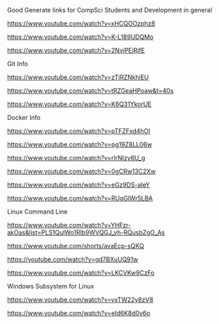 Good Generate links for CompSci Students and Development in general

https://www.youtube.com/watch?v=xHCQOOzphz8

https://www.youtube.com/watch?v=K-L189UDQMo

https://www.youtube.com/watch?v=2NvjPEiRjfE



Git Info

https://www.youtube.com/watch?v=zTjRZNkhiEU

https://www.youtube.com/watch?v=tRZGeaHPoaw&t=40s

https://www.youtube.com/watch?v=K6Q31YkorUE

Docker Info

https://www.youtube.com/watch?v=pTFZFxd4hOI

https://www.youtube.com/watch?v=pg19Z8LL06w

https://www.youtube.com/watch?v=rIrNIzy6U_g

https://www.youtube.com/watch?v=0gCRw13C2Xw

https://www.youtube.com/watch?v=eGz9DS-aIeY

https://www.youtube.com/watch?v=RUqGlWr5LBA

Linux Command Line

https://www.youtube.com/watch?v=YHFzr-akOas&list=PLS1QulWo1RIb9WVQGJ_vh-RQusbZgO_As

https://www.youtube.com/shorts/avaEcp-sQKQ

https://youtube.com/watch?v=gd7BXuUQ91w

https://www.youtube.com/watch?v=LKCVKw9CzFo

Windows Subsystem for Linux

https://www.youtube.com/watch?v=vxTW22y8zV8

https://www.youtube.com/watch?v=eId6K8d0v6o





